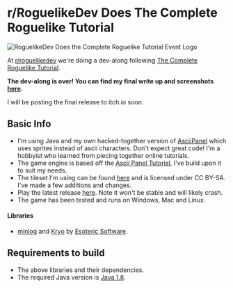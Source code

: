 # r/RoguelikeDev Does The Complete Roguelike Tutorial

![RoguelikeDev Does the Complete Roguelike Tutorial Event Logo](https://i.imgur.com/ksc9EW3.png)

At [r/roguelikedev](https://www.reddit.com/r/roguelikedev/) we're doing a dev-along following [The Complete Roguelike Tutorial](http://www.roguebasin.com/index.php?title=Complete_Roguelike_Tutorial,_using_python%2Blibtcod).

**The dev-along is over! You can find my final write up and screenshots [here](https://www.reddit.com/r/roguelikedev/comments/6v8kp5/roguelikedev_does_the_complete_python_tutorial/dlyzb7p/?utm_content=permalink&utm_medium=front&utm_source=reddit&utm_name=roguelikedev).**

I will be posting the final release to itch.io soon.

## Basic Info

- I'm using Java and my own  hacked-together version of [AsciiPanel](https://github.com/trystan/AsciiPanel) which uses sprites instead of ascii characters. Don't expect great code! I'm a hobbyist who learned from piecing together online tutorials.
- The game engine is based off the [Ascii Panel Tutorial](https://trystans.blogspot.co.uk/2016/01/roguelike-tutorial-00-table-of-contents.html), I've build upon it fo suit my needs.
- The tileset I'm using can be found [here](https://forums.tigsource.com/index.php?topic=14166.0) and is licensed under CC BY-SA. I've made a few additions and changes.
- Play the latest release [here](https://github.com/Emmsii/roguelikedev-does-the-complete-roguelike-tutorial/releases). Note it won't be stable and will likely crash.
- The game has been tested and runs on Windows, Mac and Linux.

#### Libraries

- [minlog](https://github.com/EsotericSoftware/minlog) and [Kryo](https://github.com/EsotericSoftware/kryo) by [Esoteric Software](https://github.com/EsotericSoftware).

## Requirements to build

- The above libraries and their dependencies.
- The required Java version is [Java 1.8](https://www.java.com/en/download/).  

